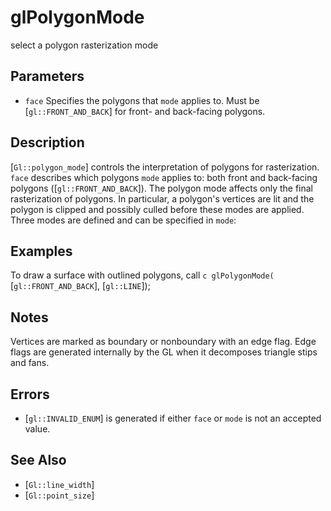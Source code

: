 # glPolygonMode
select a polygon rasterization mode

## Parameters
- `face`
  Specifies the polygons that `mode` applies to. Must be
  [`gl::FRONT_AND_BACK`] for front- and back-facing polygons.

## Description
[`Gl::polygon_mode`] controls the interpretation of polygons for
  rasterization. `face` describes which polygons `mode` applies to: both
  front and back-facing polygons ([`gl::FRONT_AND_BACK`]). The polygon
  mode affects only the final rasterization of polygons. In particular,
  a polygon's vertices are lit and the polygon is clipped and possibly
  culled before these modes are applied.
Three modes are defined and can be specified in `mode`:

## Examples
To draw a surface with outlined polygons, call ```c glPolygonMode( ```
  [`gl::FRONT_AND_BACK`], [`gl::LINE`]);

## Notes
Vertices are marked as boundary or nonboundary with an edge flag. Edge
  flags are generated internally by the GL when it decomposes triangle
  stips and fans.

## Errors
- [`gl::INVALID_ENUM`] is generated if either `face` or `mode` is not an
  accepted value.

## See Also
- [`Gl::line_width`]
- [`Gl::point_size`]
